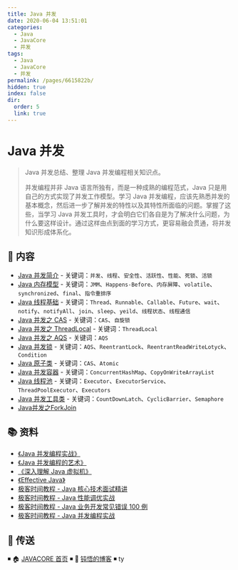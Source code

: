 ```yaml
---
title: Java 并发
date: 2020-06-04 13:51:01
categories:
  - Java
  - JavaCore
  - 并发
tags:
  - Java
  - JavaCore
  - 并发
permalink: /pages/6615822b/
hidden: true
index: false
dir:
  order: 5
  link: true
---
```


# Java 并发

> Java 并发总结、整理 Java 并发编程相关知识点。
>
> 并发编程并非 Java 语言所独有，而是一种成熟的编程范式，Java 只是用自己的方式实现了并发工作模型。学习 Java 并发编程，应该先熟悉并发的基本概念，然后进一步了解并发的特性以及其特性所面临的问题。掌握了这些，当学习 Java 并发工具时，才会明白它们各自是为了解决什么问题，为什么要这样设计。通过这样由点到面的学习方式，更容易融会贯通，将并发知识形成体系化。

## 📖 内容

- [Java 并发简介](Java并发简介.md) - 关键词：`并发`、`线程`、`安全性`、`活跃性`、`性能`、`死锁`、`活锁`
- [Java 内存模型](Java并发之内存模型.md) - 关键词：`JMM`、`Happens-Before`、`内存屏障`、`volatile`、`synchronized`、`final`、`指令重排序`
- [Java 线程基础](Java并发之线程.md) - 关键词：`Thread`、`Runnable`、`Callable`、`Future`、`wait`、`notify`、`notifyAll`、`join`、`sleep`、`yeild`、`线程状态`、`线程通信`
- [Java 并发之 CAS](Java并发之CAS.md) - 关键词：`CAS`、`自旋锁`
- [Java 并发之 ThreadLocal](Java并发之ThreadLocal.md) - 关键词：`ThreadLocal`
- [Java 并发之 AQS](Java并发之AQS.md) - 关键词：`AQS`
- [Java 并发锁](Java并发之锁.md) - 关键词：`AQS`、`ReentrantLock`、`ReentrantReadWriteLotyck`、`Condition`
- [Java 原子类](Java并发之原子类.md) - 关键词：`CAS`、`Atomic`
- [Java 并发容器](Java并发之容器.md) - 关键词：`ConcurrentHashMap`、`CopyOnWriteArrayList`
- [Java 线程池](Java并发之线程池.md) - 关键词：`Executor`、`ExecutorService`、`ThreadPoolExecutor`、`Executors`
- [Java 并发工具类](Java并发工具类.md) - 关键词：`CountDownLatch`、`CyclicBarrier`、`Semaphore`
- [Java并发之ForkJoin](Java并发之ForkJoin.md)

## 📚 资料

- [《Java 并发编程实战》](https://book.douban.com/subject/10484692/)
- [《Java 并发编程的艺术》](https://book.douban.com/subject/26591326/)
- [《深入理解 Java 虚拟机》](https://book.douban.com/subject/34907497/)
- [《Effective Java》](https://book.douban.com/subject/30412517/)
- [极客时间教程 - Java 核心技术面试精讲](https://time.geekbang.org/column/intro/82)
- [极客时间教程 - Java 性能调优实战](https://time.geekbang.org/column/intro/100028001)
- [极客时间教程 - Java 业务开发常见错误 100 例](https://time.geekbang.org/column/intro/100047701)
- [极客时间教程 - Java 并发编程实战](https://time.geekbang.org/column/intro/100023901)

## 🚪 传送

◾ 🏠 [JAVACORE 首页](https://github.com/dunwu/javacore) ◾ 🎯 [钝悟的博客](https://dunwu.github.io/waterdrop/) ◾
ty
